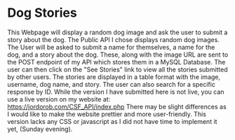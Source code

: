 # Dog Stories

This Webpage will display a random dog image and ask the user to submit a story about the dog.
The Public API I chose displays random dog images. 
The User will be asked to submit a name for themselves, a name for the dog, and a story about the dog.
These, along with the image URL are sent to the POST endpoint of my API which stores them in a MySQL Database.
The user can then click on the "See Stories" link to view all the stories submitted by other users.
The stories are displayed in a table format with the image, username, dog name, and story.
The user can also search for a specific response by ID.
While the version I have submitted here is not live, you can use a live version on my website at:
https://jordorob.com/CSF_API/index.php
There may be slight differences as I would like to make the website prettier and more user-friendly.
This version lacks any CSS or javascript as I did not have time to implement it yet, (Sunday evening).